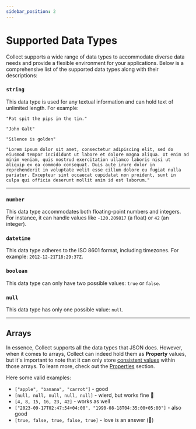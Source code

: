```yaml
---
sidebar_position: 2
---
```

# Supported Data Types

Collect supports a wide range of data types to accommodate diverse data needs and provide a flexible environment for your applications. Below is a comprehensive list of the supported data types along with their descriptions:

### `string`
This data type is used for any textual information and can hold text of unlimited length. 
For example: 

`"Pat spit the pips in the tin."`

`"John Galt"`

`"Silence is golden"` 

`"Lorem ipsum dolor sit amet, consectetur adipiscing elit, sed do eiusmod tempor incididunt ut labore et dolore magna aliqua. Ut enim ad minim veniam, quis nostrud exercitation ullamco laboris nisi ut aliquip ex ea commodo consequat. Duis aute irure dolor in reprehenderit in voluptate velit esse cillum dolore eu fugiat nulla pariatur. Excepteur sint occaecat cupidatat non proident, sunt in culpa qui officia deserunt mollit anim id est laborum."`

---
### `number`
This data type accommodates both floating-point numbers and integers. For instance, it can handle values like 
`-120.209817` (a float) or `42` (an integer).

### `datetime`
This data type adheres to the ISO 8601 format, including timezones. For example: `2012-12-21T18:29:37Z`.

### `boolean`
This data type can only have two possible values: `true` or `false`.

### `null`
This data type has only one possible value: `null`.


---
## Arrays

In essence, Collect supports all the data types that JSON does. However, when it comes to arrays, Collect can indeed 
hold them as **Property** values, but it's important to note that it can only store <u>consistent values</u> within those 
arrays. To learn more, check out the [Properties](/advanced/properties) section.

Here some valid examples:
- `["apple", "banana", "carrot"]` - good
- `[null, null, null, null, null]` - wierd, but works fine 🤔
- `[4, 8, 15, 16, 23, 42]` - works as well
- `["2023-09-17T02:47:54+04:00", "1990-08-18T04:35:00+05:00"]` - also good
- `[true, false, true, false, true]` - love is an answer (🌼)

